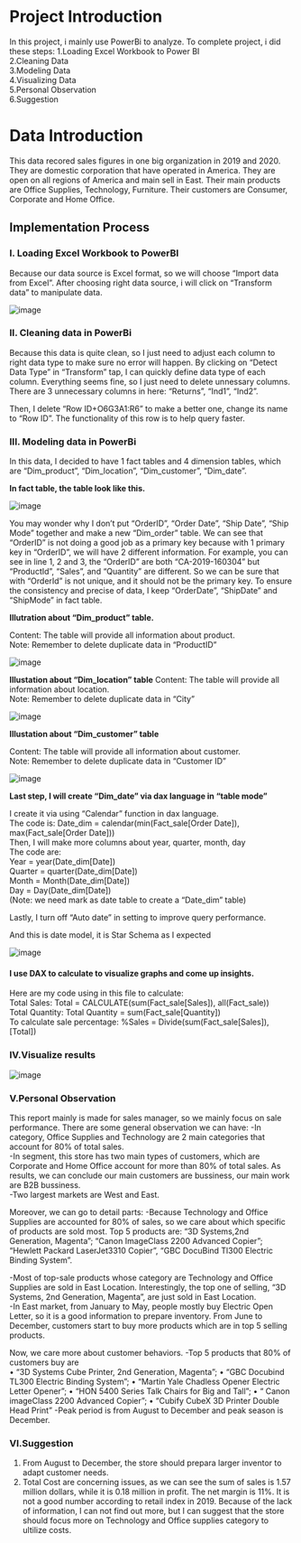 

<h1>Project Introduction</h1> 
In this project, i mainly use PowerBi to analyze. To complete project, i did these steps:
1.Loading Excel Workbook to Power BI <br>
2.Cleaning Data <br>
3.Modeling Data <br>
4.Visualizing Data <br>
5.Personal Observation <br>
6.Suggestion

<h1>Data Introduction</h1> 
This data recored sales figures in one big organization in 2019 and 2020. They are domestic corporation that have operated in America. They are open on all regions of America and main sell in East. Their main products are Office Supplies, Technology, Furniture. Their customers are Consumer, Corporate and Home Office.

<h2>Implementation Process </h2>

<h3>I.	Loading Excel Workbook to PowerBI</h3>

Because our data source is Excel format, so we will choose “Import data from Excel”. After choosing right data source, i will click on “Transform data” to manipulate data.

![image](https://github.com/user-attachments/assets/6ca8df63-b500-4eba-9170-3563c228c9e7)

<h3>II.	Cleaning data in PowerBi</h3>

Because this data is quite clean, so I just need to adjust each column to right data type to make sure no error will happen. By clicking on “Detect Data Type” in “Transform” tap, I  can quickly define data type of each column.
Everything seems fine, so I just need to delete unnessary columns. There are 3 unnecessary columns in here: “Returns”, “Ind1”, “Ind2”.

Then, I delete “Row ID+O6G3A1:R6” to make a better one, change its name to “Row ID”. The functionality of this row is to help query faster.

<h3>III.	Modeling data in PowerBi</h3>
In this data, I decided to have 1 fact tables and 4 dimension tables, which are “Dim_product”, “Dim_location”, “Dim_customer”, “Dim_date”.

**In fact table, the table look like this.**

![image](https://github.com/user-attachments/assets/caf01419-3adb-4a62-b465-7f726bf4e233)


You may wonder why I don’t put “OrderID”, “Order Date”, “Ship Date”, “Ship Mode” together and make a new “Dim_order” table. We can see that “OrderID” is not doing a good job as a primary key because with 1 primary key in “OrderID”, we will have 2 different information. For example, you can see in line 1, 2 and 3, the “OrderID” are both “CA-2019-160304” but “ProductId”, “Sales”, and “Quantity” are different. So we can be sure that with “OrderId” is not unique, and it should  not be the primary key. To ensure the consistency and precise of data, I keep “OrderDate”, “ShipDate” and “ShipMode” in fact table.

**Illutration about “Dim_product” table.**

Content: The table will provide all information about product. <br>
Note: Remember to delete duplicate data in “ProductID”

![image](https://github.com/user-attachments/assets/d4c03bf6-1f13-4e51-8d42-bc16c5688390)


**Illustation about “Dim_location” table**
Content: The table will provide all information about location.  <br>
Note: Remember to delete duplicate data in “City”


![image](https://github.com/user-attachments/assets/511a9d90-1a3a-41ee-bd14-0b28f7e06c4d)


**Illustation about “Dim_customer” table**

Content: The table will provide all information about customer.  <br>
Note: Remember to delete duplicate data in “Customer ID”

![image](https://github.com/user-attachments/assets/8e95a142-ab0e-4677-922f-f54451177e90)


**Last step, I will create “Dim_date” via dax language in “table mode”**

I create it via using “Calendar” function in dax language. <br>
The code is: Date_dim = calendar(min(Fact_sale[Order Date]), max(Fact_sale[Order Date])) <br>
Then, I will make more columns about year, quarter, month, day <br>
The code are: <br>
Year = year(Date_dim[Date]) <br>
Quarter = quarter(Date_dim[Date]) <br>
Month = Month(Date_dim[Date]) <br>
Day = Day(Date_dim[Date]) <br>
(Note: we need mark as date table to create a “Date_dim” table)

Lastly, I turn off “Auto date” in setting to improve query performance.

And this is date model, it is Star Schema as I expected

![image](https://github.com/user-attachments/assets/4dce392f-5fe2-402c-ab7b-453eaa689fd9)

<h4>I use DAX to calculate to visualize graphs and come up insights.</h4>

Here are my code using in this  file to calculate: <br>
Total Sales: Total = CALCULATE(sum(Fact_sale[Sales]), all(Fact_sale)) <br>
Total Quantity: Total Quantity = sum(Fact_sale[Quantity]) <br>
To calculate sale percentage: %Sales = Divide(sum(Fact_sale[Sales]),[Total]) <br>

<h3>IV.Visualize results</h3>

![image](https://github.com/user-attachments/assets/4c19c26b-7b6b-44cd-bada-a24edfb5dc3b)

<h3>V.Personal Observation</h3>

This report mainly is made for sales manager, so we mainly focus on sale performance. 
There are some general observation we can have:
-In category, Office Supplies and Technology are 2 main categories that account for 80% of total sales. <br>
-In segment, this store has two main types of customers, which are Corporate and Home Office account for more than 80% of total sales. As results, we can conclude our main customers are bussiness, our main work are B2B bussiness. <br>
-Two largest markets are West and East. <br>

Moreover, we can go to detail parts:
-Because Technology and Office Supplies are accounted for 80% of sales, so we care about which specific of products are sold most. Top 5 products are: “3D Systems,2nd Generation, Magenta”; “Canon ImageClass 2200 Advanced Copier”; “Hewlett Packard LaserJet3310 Copier”, “GBC DocuBind Tl300 Electric Binding System”. <br>

-Most of top-sale products whose category are Technology and Office Supplies are sold in East Location. Interestingly, the top one of selling, “3D Systems, 2nd Generation, Magenta”, are just sold in East Location.  <br>
-In East market, from January to May, people mostly buy Electric Open Letter, so it is a good information to prepare inventory. From June to December, customers start to buy more products which are in top 5 selling products. <br>

Now, we care more about customer behaviors.
-Top 5 products that 80% of customers buy are  <br>
•	“3D Systems Cube Printer, 2nd Generation, Magenta”; 
•	“GBC Docubind TL300 Electric Binding System”;
•	“Martin Yale Chadless Opener Electric Letter Opener”; 
•	“HON 5400 Series Talk Chairs for Big and Tall”; 
•	“ Canon imageClass 2200 Advanced Copier”; 
•	“Cubify CubeX 3D Printer Double Head Print”
-Peak period is from August to December and peak season is December.

<h3>VI.Suggestion </h3>

1.	From August to December, the store should prepara larger inventor to adapt customer needs.
2.	Total Cost are concerning issues, as we can see the sum of sales is 1.57 million dollars, while it is 0.18 million in profit. The net margin is 11%. It is not a good number according to retail index in 2019. Because of the lack of information, I can not find out more, but I can suggest that the store should focus more on Technology and Office supplies category to ultilize costs.













